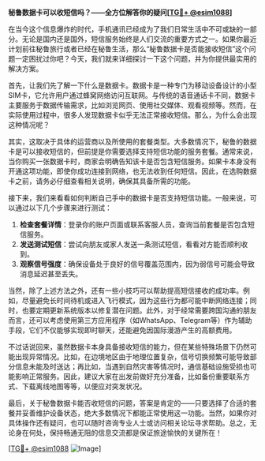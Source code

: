 **秘鲁数据卡可以收短信吗？——全方位解答你的疑问[[TG💪+ @esim1088](https://t.me/s/esim1088)]**

在当今这个信息爆炸的时代，手机通讯已经成为了我们日常生活中不可或缺的一部分。无论是国内还是国外，短信服务始终是人们交流的重要方式之一。如果你最近计划前往秘鲁旅行或者已经在秘鲁生活，那么“秘鲁数据卡是否能接收短信”这个问题一定困扰过你吧？今天，我们就来详细探讨一下这个问题，并为你提供最实用的解决方案。

首先，让我们先了解一下什么是数据卡。数据卡是一种专门为移动设备设计的小型SIM卡，它允许用户通过蜂窝网络访问互联网。与传统的语音通话卡不同，数据卡主要服务于数据传输需求，比如浏览网页、使用社交媒体、观看视频等。然而，在实际使用过程中，很多人发现数据卡似乎无法正常接收短信。那么，为什么会出现这种情况呢？

其实，这取决于具体的运营商以及所使用的套餐类型。大多数情况下，秘鲁的数据卡是可以接收短信的，但前提是你需要选择支持短信功能的服务套餐。通常来说，当你购买一张数据卡时，商家会明确告知该卡是否包含短信服务。如果卡本身没有开通这项功能，即使你成功连接到网络，也无法收到任何短信。因此，在选购数据卡之前，请务必仔细查看相关说明，确保其具备所需的功能。

接下来，我们来看看如何判断自己手中的数据卡是否支持短信功能。一般来说，可以通过以下几个步骤来进行测试：

1. **检查套餐详情**：登录你的账户页面或联系客服人员，查询当前套餐是否包含短信服务。
2. **发送测试短信**：尝试向朋友或家人发送一条测试短信，看看对方能否顺利收到。
3. **观察信号强度**：确保设备处于良好的信号覆盖范围内，因为弱信号可能会导致消息延迟甚至丢失。

当然，除了上述方法之外，还有一些小技巧可以帮助提高短信接收的成功率。例如，尽量避免长时间待机或进入飞行模式，因为这些行为都可能中断网络连接；同时，也要定期更新系统版本以修复潜在问题。此外，对于经常需要跨国沟通的朋友而言，还可以考虑使用第三方应用程序（如WhatsApp、Telegram等）作为辅助手段，它们不仅能够实现即时聊天，还能避免因国际漫游产生的高额费用。

不过话说回来，虽然数据卡本身具备接收短信的能力，但在某些特殊场景下仍然可能出现异常情况。比如，在边境地区由于地理位置复杂，信号切换频繁可能导致部分信息未能及时送达；再比如，当遇到自然灾害等情况时，通信基础设施受损也可能影响正常服务。因此，建议大家在出发前做好充分准备，比如备份重要联系方式、下载离线地图等等，以便应对突发状况。

最后，关于秘鲁数据卡能否收短信的问题，答案是肯定的——只要选择了合适的套餐并妥善维护设备状态，绝大多数情况下都能正常使用这一功能。当然，如果你对具体操作还有疑问，也可以随时咨询专业人士或访问相关论坛寻求帮助。总之，无论身在何处，保持畅通无阻的信息交流都是保证旅途愉快的关键所在！

[[TG💪+ @esim1088](https://t.me/s/esim1088) ![Image](https://i.postimg.cc/4NQfJmqS/Snipaste-2025-05-13-00-14-12.png)]
